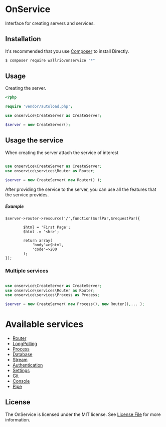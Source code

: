 
# OnService

Interface for creating servers and services.

## Installation

It's recommended that you use [Composer](https://getcomposer.org/) to install Directly.

```bash
$ composer require wallrio/onservice "*"
```


## Usage

Creating the server.

```php
<?php

require 'vendor/autoload.php';

use onservice\CreateServer as CreateServer;

$server = new CreateServer();

```

## Usage the service

When creating the server attach the service of interest

```php

use onservice\CreateServer as CreateServer;
use onservice\services\Router as Router;

$server = new CreateServer( new Router() );

```



After providing the service to the server, you can use all the features that the service provides.

##### Example

```ph
$server->router->resource('/',function($urlPar,$requestPar){

        $html = 'First Page';
        $html .= '<hr>';

        return array(
            'body'=>$html,
            'code'=>200
        );
});

```


### Multiple services


```php

use onservice\CreateServer as CreateServer;
use onservice\services\Router as Router;
use onservice\services\Process as Process;

$server = new CreateServer( new Process(), new Router(),... );

```



# Available services

- [Router](help/router.md)
- [LongPolling](help/longpolling.md)
- [Process](help/process.md)
- [Database](help/database.md)
- [Stream](help/stream.md)
- [Authentication](help/authentication.md)
- [Settings](help/settings.md)
- [Git](help/git.md)
- [Console](help/console.md)
- [Pipe](help/pipe.md)


## License

The OnService is licensed under the MIT license. See [License File](LICENSE) for more information.